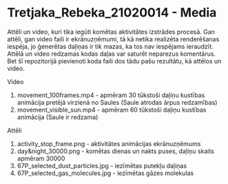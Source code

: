 # Tretjaka_Rebeka_21020014 - Media
Attēli un video, kuri tika iegūti komētas aktivitātes izstrādes procesā. Gan attēli, gan video faili ir ekrānuzņēmumi, tā kā netika realizēta renderēšanas iespēja, jo ģenerētas daļiņas ir tik mazas, ka tos nav iespējams ieraudzīt.
Attēlā un video redzamas kodas daļas var saturēt neparezus komentārus. Bet šī repozitorijā pievienoti koda faili dos tādu pašu rezultātu, kā attēlos un video.

Video
1. movement_100frames.mp4 - apmēram 30 tūkstoši daļiņu kustības animācija pretējā virzienā no Saules (Saule atrodas ārpus redzamības)
2. movement_visible_sun.mp4 - apmēram 60 tūkstoši daļiņu kustības animācija (Saule ir redzama)

Attēli 
1. activity_stop_frame.png - aktivitātes animācijas ekrānuzņēmums 
2. day&night_30000.png - komētas dienas un nakts puses, daļiņu skaits apmēram 30000  
3. 67P_selected_dust_particles.jpg - iezīmētas putekļu daļiņas
4. 67P_selected_gas_molecules.jpg - iezīmētas gāzes molekulas

